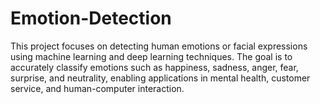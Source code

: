 # Emotion-Detection
This project focuses on detecting human emotions or facial expressions using machine learning and deep learning techniques. The goal is to accurately classify emotions such as happiness, sadness, anger, fear, surprise, and neutrality, enabling applications in mental health, customer service, and human-computer interaction.
